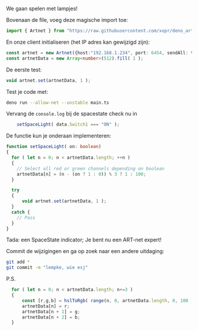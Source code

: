 We gaan spelen met lampjes!

Bovenaan de file, voeg deze magische import toe:

```TypeScript
import { Artnet } from "https://raw.githubusercontent.com/xopr/deno_artnet/master/lib/module.ts";
```

En onze client initialiseren (het IP adres kan gewijzigd zijn):
```Typescript
const artnet = new Artnet({host:"192.168.1.234", port: 6454, sendAll: true});
const artnetData = new Array<number>(512).fill( 1 );
```
De eerste test:
```TypeScript
void artnet.set(artnetData, 1 );
```

Test je code met:
```bash
deno run --allow-net --unstable main.ts
```

Vervang de `console.log` bij de spacestate check nu in
```TypeScript
    setSpaceLight( data.Switch1 === "ON" );
```

De functie kun je onderaan implementeren:
```TypeScript
function setSpaceLight( on: boolean)
{
  for ( let n = 0; n < artnetData.length; ++n )
  {
    // Select all red or green channels depending on boolean
    artnetData[n] = (n - (on ? 1 : 0)) % 3 ? 1 : 100;
  }

  try
  {
      void artnet.set(artnetData, 1 );
  }
  catch {
    // Pass
  }
}
```
Tada: een SpaceState indicator;
Je bent nu een ART-net expert!

Commit de wijzigingen en ga op zoek naar een andere uitdaging:
```bash
git add *
git commit -m "lempke, wie esj"
```

P.S.
```TypeScript
  for ( let n = 0; n < artnetData.length; n+=3 )
  {
      const [r,g,b] = hslToRgb( range(n, 0, artnetData.length, 0, 100 ) | 0, 100, 50 );
      artnetData[n] = r;
      artnetData[n + 1] = g;
      artnetData[n + 2] = b;
  }
```